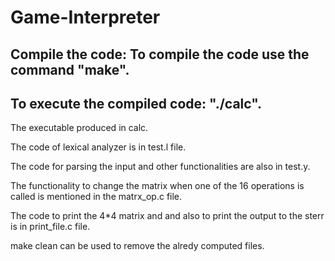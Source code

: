 # Game-Interpreter
 ## Compile  the code: To compile the code use the command "make".
 ## To execute the compiled code: "./calc".
The executable produced in calc.

The code of lexical analyzer is in test.l file.

The code for parsing the input and other functionalities are also in test.y.

The functionality to change the matrix when one of the 16 operations is called is mentioned in the matrx_op.c file.

The code to print the 4*4 matrix and and also to print the output to the sterr is in print_file.c file.

make clean can be used to remove the alredy computed files.
